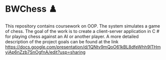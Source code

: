 # BWChess ♟️

This repository contains coursework on OOP. 
The system simulates a game of chess. The goal of the work is to create a 
client-server application in C # for playing chess against an AI or another player. 
A more detailed description of the project goals can be found at the link https://docs.google.com/presentation/d/1QNtv9mQoO61kBL8dfeWhh9lTHmyjAp6nZzb7SnOgfnA/edit?usp=sharing
